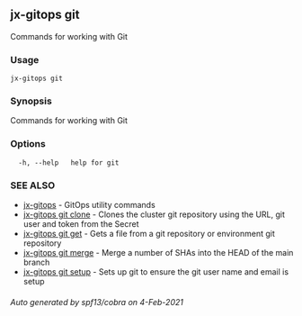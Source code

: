## jx-gitops git

Commands for working with Git

### Usage

```
jx-gitops git
```

### Synopsis

Commands for working with Git

### Options

```
  -h, --help   help for git
```

### SEE ALSO

* [jx-gitops](jx-gitops.md)	 - GitOps utility commands
* [jx-gitops git clone](jx-gitops_git_clone.md)	 - Clones the cluster git repository using the URL, git user and token from the Secret
* [jx-gitops git get](jx-gitops_git_get.md)	 - Gets a file from a git repository or environment git repository
* [jx-gitops git merge](jx-gitops_git_merge.md)	 - Merge a number of SHAs into the HEAD of the main branch
* [jx-gitops git setup](jx-gitops_git_setup.md)	 - Sets up git to ensure the git user name and email is setup

###### Auto generated by spf13/cobra on 4-Feb-2021
